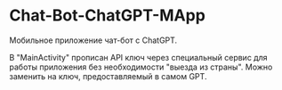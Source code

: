 # Chat-Bot-ChatGPT-MApp

Мобильное приложение чат-бот с ChatGPT.

В "MainActivity" прописан API ключ через специальный сервис для работы приложения без необходимости "выезда из страны". Можно заменить на ключ, предоставляемый в самом GPT.
